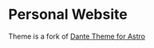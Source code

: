 # Personal Website

Theme is a fork of [Dante Theme for Astro](https://astro.build/themes/details/dante/)
